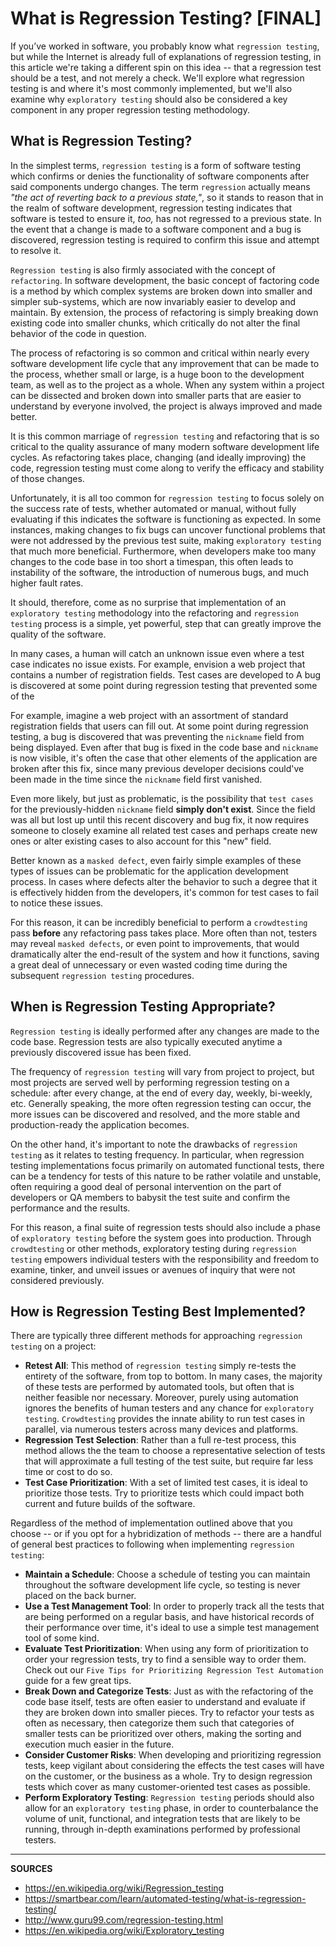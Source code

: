# What is Regression Testing? [FINAL]

If you’ve worked in software, you probably know what `regression testing`, but  while the Internet is already full of explanations of regression testing, in this article we're taking a different spin on this idea -- that a regression test should be a test, and not merely a check.  We'll explore what regression testing is and where it's most commonly implemented, but we'll also examine why `exploratory testing` should also be considered a key component in any proper regression testing methodology.

## What is Regression Testing?

In the simplest terms, `regression testing` is a form of software testing which confirms or denies the functionality of software components after said components undergo changes.  The term `regression` actually means _"the act of reverting back to a previous state,"_, so it stands to reason that in the realm of software development, regression testing indicates that software is tested to ensure it, _too,_ has not regressed to a previous state.  In the event that a change is made to a software component and a bug is discovered, regression testing is required to confirm this issue and attempt to resolve it.

`Regression testing` is also firmly associated with the concept of `refactoring`.  In software development, the basic concept of factoring code is a method by which complex systems are broken down into smaller and simpler sub-systems, which are now invariably easier to develop and maintain.  By extension, the process of refactoring is simply breaking down existing code into smaller chunks, which critically do not alter the final behavior of the code in question.

The process of refactoring is so common and critical within nearly every software development life cycle that any improvement that can be made to the process, whether small or large, is a huge boon to the development team, as well as to the project as a whole.  When any system within a project can be dissected and broken down into smaller parts that are easier to understand by everyone involved, the project is always improved and made better.

It is this common marriage of `regression testing` and refactoring that is so critical to the quality assurance of many modern software development life cycles.  As refactoring takes place, changing (and ideally improving) the code, regression testing must come along to verify the efficacy and stability of those changes.

Unfortunately, it is all too common for `regression testing` to focus solely on the success rate of tests, whether automated or manual, without fully evaluating if this indicates the software is functioning as expected.  In some instances, making changes to fix bugs can uncover functional problems that were not addressed by the previous test suite, making `exploratory testing` that much more beneficial.  Furthermore, when developers make too many changes to the code base in too short a timespan, this often leads to instability of the software, the introduction of numerous bugs, and much higher fault rates.

It should, therefore, come as no surprise that implementation of an `exploratory testing` methodology into the refactoring and `regression testing` process is a simple, yet powerful, step that can greatly improve the quality of the software.

In many cases, a human will catch an unknown issue even where a test case indicates no issue exists.  For example, envision a web project that contains a number of registration fields.  Test cases are developed to A bug is discovered at some point during regression testing that prevented some of the 

For example, imagine a web project with an assortment of standard registration fields that users can fill out.  At some point during regression testing, a bug is discovered that was preventing the `nickname` field from being displayed.  Even after that bug is fixed in the code base and `nickname` is now visible, it's often the case that other elements of the application are broken after this fix, since many previous developer decisions could've been made in the time since the `nickname` field first vanished.

Even more likely, but just as problematic, is the possibility that `test cases` for the previously-hidden `nickname` field **simply don't exist**.  Since the field was all but lost up until this recent discovery and bug fix, it now requires someone to closely examine all related test cases and perhaps create new ones or alter existing cases to also account for this "new" field.

Better known as a `masked defect`, even fairly simple examples of these types of issues can be problematic for the application development process.  In cases where defects alter the behavior to such a degree that it is effectively hidden from the developers, it's common for test cases to fail to notice these issues.

For this reason, it can be incredibly beneficial to perform a `crowdtesting` pass **before** any refactoring pass takes place. More often than not, testers may reveal `masked defects`, or even point to improvements, that would dramatically alter the end-result of the system and how it functions, saving a great deal of unnecessary or even wasted coding time during the subsequent `regression testing` procedures.

## When is Regression Testing Appropriate?

`Regression testing` is ideally performed after any changes are made to the code base.  Regression tests are also typically executed anytime a previously discovered issue has been fixed.

The frequency of `regression testing` will vary from project to project, but most projects are served well by performing regression testing on a schedule: after every change, at the end of every day, weekly, bi-weekly, etc.  Generally speaking, the more often regression testing can occur, the more issues can be discovered and resolved, and the more stable and production-ready the application becomes.

On the other hand, it's important to note the drawbacks of `regression testing` as it relates to testing frequency.  In particular, when regression testing implementations focus primarily on automated functional tests, there can be a tendency for tests of this nature to be rather volatile and unstable, often requiring a good deal of personal intervention on the part of developers or QA members to babysit the test suite and confirm the performance and the results.

For this reason, a final suite of regression tests should also include a phase of `exploratory testing` before the system goes into production.  Through `crowdtesting` or other methods, exploratory testing during `regression testing` empowers individual testers with the responsibility and freedom to examine, tinker, and unveil issues or avenues of inquiry that were not considered previously.

## How is Regression Testing Best Implemented?

There are typically three different methods for approaching `regression testing` on a project:

- __Retest All__: This method of `regression testing` simply re-tests the entirety of the software, from top to bottom.  In many cases, the majority of these tests are performed by automated tools, but often that is neither feasible nor necessary.  Moreover, purely using automation ignores the benefits of human testers and any chance for `exploratory testing`.  `Crowdtesting` provides the innate ability to run test cases in parallel, via numerous testers across many devices and platforms.
- __Regression Test Selection__: Rather than a full re-test process, this method allows the the team to choose a representative selection of tests that will approximate a full testing of the test suite, but require far less time or cost to do so.
- __Test Case Prioritization__: With a set of limited test cases, it is ideal to prioritize those tests.  Try to prioritize tests which could impact both current and future builds of the software.

Regardless of the method of implementation outlined above that you choose -- or if you opt for a hybridization of methods -- there are a handful of general best practices to following when implementing `regression testing`:

- **Maintain a Schedule**: Choose a schedule of testing you can maintain throughout the software development life cycle, so testing is never placed on the back burner.
- **Use a Test Management Tool**: In order to properly track all the tests that are being performed on a regular basis, and have historical records of their performance over time, it's ideal to use a simple test management tool of some kind.
- **Evaluate Test Prioritization**: When using any form of prioritization to order your regression tests, try to find a sensible way to order them.  Check out our `Five Tips for Prioritizing Regression Test Automation` guide for a few great tips.
- **Break Down and Categorize Tests**: Just as with the refactoring of the code base itself, tests are often easier to understand and evaluate if they are broken down into smaller pieces.  Try to refactor your tests as often as necessary, then categorize them such that categories of smaller tests can be prioritized over others, making the sorting and execution much easier in the future.
- **Consider Customer Risks**: When developing and prioritizing regression tests, keep vigilant about considering the effects the test cases will have on the customer, or the business as a whole.  Try to design regression tests which cover as many customer-oriented test cases as possible.
- **Perform Exploratory Testing**: `Regression testing` periods should also allow for an `exploratory testing` phase, in order to counterbalance the volume of unit, functional, and integration tests that are likely to be running, through in-depth examinations performed by professional testers.

---

**SOURCES**

- https://en.wikipedia.org/wiki/Regression_testing
- https://smartbear.com/learn/automated-testing/what-is-regression-testing/
- http://www.guru99.com/regression-testing.html
- https://en.wikipedia.org/wiki/Exploratory_testing
